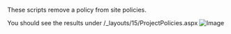 These scripts remove a policy from site policies.

You should see the results under /_layouts/15/ProjectPolicies.aspx
![Image](./RemovePolicy/sitepolicies2.png)
